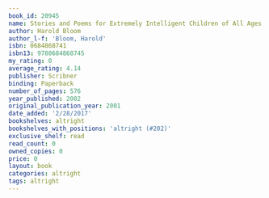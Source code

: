 ```yaml
---
book_id: 20945
name: Stories and Poems for Extremely Intelligent Children of All Ages
author: Harold Bloom
author_l-f: 'Bloom, Harold'
isbn: 0684868741
isbn13: 9780684868745
my_rating: 0
average_rating: 4.14
publisher: Scribner
binding: Paperback
number_of_pages: 576
year_published: 2002
original_publication_year: 2001
date_added: '2/28/2017'
bookshelves: altright
bookshelves_with_positions: 'altright (#202)'
exclusive_shelf: read
read_count: 0
owned_copies: 0
price: 0
layout: book
categories: altright
tags: altright
---
```

